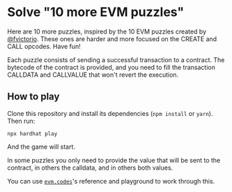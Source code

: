 # Solve "10 more EVM puzzles"

Here are 10 more puzzles, inspired by the 10 EVM puzzles created by [@fvictorio](https://github.com/fvictorio/evm-puzzles). These ones are harder and more focused on the CREATE and CALL opcodes. Have fun!

Each puzzle consists of sending a successful transaction to a contract. The bytecode of the contract is provided, and you need to fill the transaction CALLDATA and CALLVALUE that won't revert the execution.

## How to play

Clone this repository and install its dependencies (`npm install` or `yarn`). Then run:

```
npx hardhat play
```

And the game will start.

In some puzzles you only need to provide the value that will be sent to the contract, in others the calldata, and in others both values.

You can use [`evm.codes`](https://www.evm.codes/)'s reference and playground to work through this.
